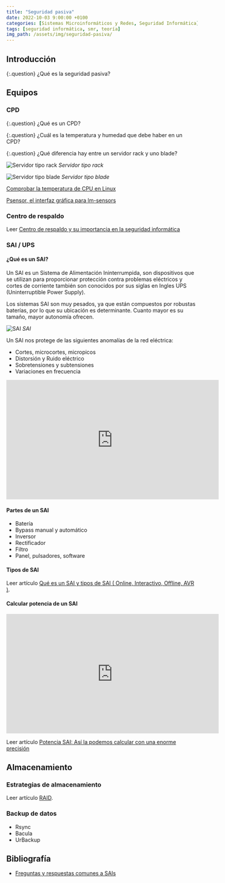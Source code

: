 ```yaml
---
title: "Seguridad pasiva"
date: 2022-10-03 9:00:00 +0100
categories: [Sistemas Microinformáticos y Redes, Seguridad Informática]
tags: [seguridad informática, smr, teoría]
img_path: /assets/img/seguridad-pasiva/
---
```


## Introducción

{:.question}
¿Qué es la seguridad pasiva?

## Equipos

### CPD

{:.question}
¿Qué es un CPD?

{:.question}
¿Cuál es la temperatura y humedad que debe haber en un CPD?

{:.question}
¿Qué diferencia hay entre un servidor rack y uno blade?

![Servidor tipo rack](rack.jpg)
_Servidor tipo rack_

![Servidor tipo blade](blade.jpg)
_Servidor tipo blade_

[Comprobar la temperatura de CPU en Linux](https://protegermipc.net/2021/02/08/comprobar-la-temperatura-de-cpu-en-ubuntu-linux/)

[Psensor, el interfaz gráfica para lm-sensors](https://ubunlog.com/psensor-interfaz-lm-sensors/#Configura_lm-sensors)


### Centro de respaldo

Leer [Centro de respaldo y su importancia en la seguridad informática](https://protecciondatos-lopd.com/empresas/centro-respaldo/)


### SAI / UPS

#### ¿Qué es un SAI?

Un SAI es un Sistema de Alimentación Ininterrumpida, son dispositivos que se utilizan para proporcionar protección contra problemas eléctricos y cortes de corriente también son conocidos por sus siglas en Ingles UPS (Uninterruptible Power Supply).

Los sistemas SAI son muy pesados, ya que están compuestos por robustas baterías, por lo que su ubicación es determinante. Cuanto mayor es su tamaño, mayor autonomía ofrecen.

![SAI](sai.jpg)
_SAI_

Un SAI nos protege de las siguientes anomalías de la red eléctrica:

- Cortes, microcortes, micropicos
- Distorsión y Ruido eléctrico
- Sobretensiones y subtensiones
- Variaciones en frecuencia

<iframe width="560" height="315" src="https://www.youtube.com/embed/Qr58qnz9Vks" title="YouTube video player" frameborder="0" allow="accelerometer; autoplay; clipboard-write; encrypted-media; gyroscope; picture-in-picture" allowfullscreen></iframe>

#### Partes de un SAI

- Batería
- Bypass manual y automático
- Inversor
- Rectificador
- Filtro
- Panel, pulsadores, software

#### Tipos de SAI

Leer artículo [Qué es un SAI y tipos de  SAI ( Online, Interactivo, Offline,  AVR )](https://www.rackonline.es/content/que-es-un-sai-y-tipos-de-sai).

#### Calcular potencia de un SAI

<iframe width="560" height="315" src="https://www.youtube.com/embed/xjZJdI8DviY" title="YouTube video player" frameborder="0" allow="accelerometer; autoplay; clipboard-write; encrypted-media; gyroscope; picture-in-picture" allowfullscreen></iframe>

Leer artículo [Potencia SAI: Así la podemos calcular con una enorme precisión](https://www.profesionalreview.com/2021/08/28/como-calcular-potencia-sai/)

## Almacenamiento

### Estrategias de almacenamiento

Leer artículo [RAID](/posts/raid/).

### Backup de datos

- Rsync
- Bacula
- UrBackup

## Bibliografía

- [Freguntas y respuestas comunes a SAIs](https://www.newsai.es/fqa.htm)
